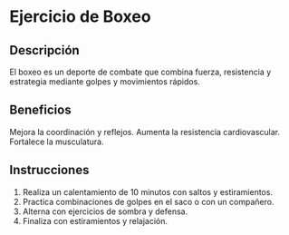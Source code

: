 # Ejercicio de Boxeo

## Descripción
El boxeo es un deporte de combate que combina fuerza, resistencia y estrategia mediante golpes y movimientos rápidos.

## Beneficios
Mejora la coordinación y reflejos.
Aumenta la resistencia cardiovascular.
Fortalece la musculatura.

## Instrucciones
1. Realiza un calentamiento de 10 minutos con saltos y estiramientos.
2. Practica combinaciones de golpes en el saco o con un compañero.
3. Alterna con ejercicios de sombra y defensa.
4. Finaliza con estiramientos y relajación.